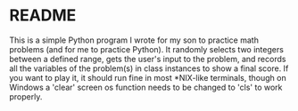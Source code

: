 # README

This is a simple Python program I wrote for my son to practice math problems (and for me to practice Python). It randomly selects two integers between a defined range, gets the user's input to the problem, and records all the variables of the problem(s) in class instances to show a final score. If you want to play it, it should run fine in most \*NIX-like terminals, though on Windows a 'clear' screen os function needs to be changed to 'cls' to work properly. 

